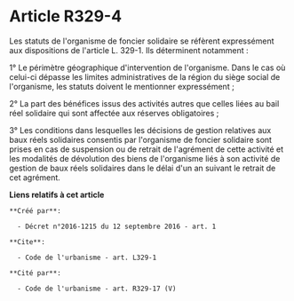 # Article R329-4

Les statuts de l'organisme de foncier solidaire se réfèrent expressément aux dispositions de l'article L. 329-1. Ils
déterminent notamment : 

1° Le périmètre géographique d'intervention de l'organisme. Dans le cas où celui-ci dépasse les limites administratives de la
région du siège social de l'organisme, les statuts doivent le mentionner expressément ; 

2° La part des bénéfices issus des activités autres que celles liées au bail réel solidaire qui sont affectée aux réserves
obligatoires ; 

3° Les conditions dans lesquelles les décisions de gestion relatives aux baux réels solidaires consentis par l'organisme de
foncier solidaire sont prises en cas de suspension ou de retrait de l'agrément de cette activité et les modalités de
dévolution des biens de l'organisme liés à son activité de gestion de baux réels solidaires dans le délai d'un an suivant le
retrait de cet agrément.

**Liens relatifs à cet article**

	**Créé par**:

	  - Décret n°2016-1215 du 12 septembre 2016 - art. 1

	**Cite**:

	  - Code de l'urbanisme - art. L329-1

	**Cité par**:

	  - Code de l'urbanisme - art. R329-17 (V)
